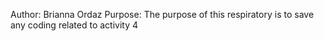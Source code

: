 Author: Brianna Ordaz
Purpose: The purpose of this respiratory is to save any coding related to activity 4